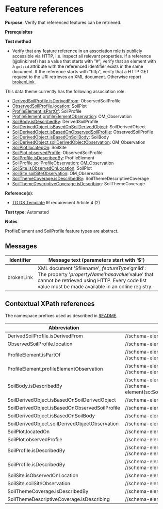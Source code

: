 # Feature references

**Purpose**: Verify that referenced features can be retrieved.

**Prerequisites**

**Test method**

* Verify that any feature reference in an association role is publicly accessible via HTTP, i.e. inspect all relevant properties. If a reference (@xlink:href) has a value that starts with "#", verify that an element with a `gml:id` attribute with the referenced identifier exists in the same document. If the reference starts with "http", verify that a HTTP GET request to the URI retrieves an XML document. Otherwise report [brokenLink](#brokenLink).

This data theme currently has the following association role:

* [DerivedSoilProfile.isDerivedFrom](#isDerivedFrom): ObservedSoilProfile
* [ObservedSoilProfile.location](#location): SoilPlot
* [ProfileElement.isPartOf](#isPartOf): SoilProfile
* [ProfileElement.profileElementObservation](#profileElementObservation): OM_Observation 
* [SoilBody.isDescribedBy](#isDescribedBySB): DerivedSoilProfile
* [SoilDerivedObject.isBasedOnSoilDerivedObject](#isBasedOnSoilDerivedObject): SoilDerivedObject
* [SoilDerivedObject.isBasedOnObservedSoilProfile](#isBasedOnObservedSoilProfile): ObservedSoilProfile
* [SoilDerivedObject.isBasedOnSoilBody](#isBasedOnSoilBody): SoilBody
* [SoilDerivedObject.soilDerivedObjectObservation](#soilDerivedObjectObservation): OM_Observation
* [SoilPlot.locatedOn](#locatedOn): SoilSite
* [SoilPlot.observedProfile](#observedProfile): ObservedSoilProfile
* [SoilProfile.isDescribedBy](#isDescribedBySP): ProfileElement
* [SoilProfile.soilProfileObservation](#soilProfileObservation): OM_Observation
* [SoilSite.isObservedOnLocation](#isObservedOnLocation): SoilPlot
* [SoilSite.soilSiteObservation](#soilSiteObservation): OM_Observation
* [SoilThemeCoverage.isDescribedBy](#isDescribedBySTC): SoilThemeDescriptiveCoverage
* [SoilThemeDescriptiveCoverage.isDescribing](#isDescribing): SoilThemeCoverage


**Reference(s)**: 

* [TG DS Template](./README.md#ref_TG_DS_tmpl) IR requirement Article 4 (2)

**Test type**: Automated

**Notes**

ProfileElement and SoilProfile feature types are abstract.

## Messages

Identifier  |  Message text (parameters start with '$')
---------------------------------------------------------- | -------------------------------------------------------------------------
brokenLink <a name="brokenLink"/>  |  XML document '$filename', $featureType '$gmlid': The property '$propertyName' has a value '$value' that cannot be retrieved using HTTP. Every code list value must be made available in an online registry. 

## Contextual XPath references

The namespace prefixes used as described in [README](./README.md#namespaces).

Abbreviation                         |  XPath expression    | Multiplicity    | Voidable
------------------------------------ | ---------------------|-----------------|------------
DerivedSoilProfile.isDerivedFrom <a name ="isDerivedFrom"></a> | //schema-element(so:DerivedSoilProfile)/so:isDerivedFrom/@xlink:href | 0..\* | Yes
ObservedSoilProfile.location <a name ="location"></a> | //schema-element(so:ObservedSoilProfile)/so:location/@xlink:href | 1 | No
ProfileElement.isPartOf <a name ="isPartOf"></a> | //schema-element(so:SoilHorizon)/so:isPartOf/@xlink:href <br> //schema-element(so:SoilLayer)/so:isPartOf/@xlink:href | 1 | No
ProfileElement.profileElementObservation <a name ="profileElementObservation"></a> | //schema-element(so:SoilHorizon)/so:profileElementObservation/@xlink:href <br> //schema-element(so:SoilLayer)/so:profileElementObservation/@xlink:href | 0..\* | Yes
SoilBody.isDescribedBy <a name ="isDescribedBySB"></a> | //schema-element(so:SoilBody)/so:isDescribedBy/@xlink:href <br> //schema-element(so:SoilBody)/so:isDescribedBy/so:DerivedProfilePresenceInSoilBody/so:isDescribedBy/@xlink:href | 1..\* | Yes
SoilDerivedObject.isBasedOnSoilDerivedObject <a name ="isBasedOnSoilDerivedObject"></a> | //schema-element(so:SoilDerivedObject)/so:isBasedOnSoilDerivedObject/@xlink:href | 0..\* | Yes
SoilDerivedObject.isBasedOnObservedSoilProfile <a name ="isBasedOnObservedSoilProfile"></a> | //schema-element(so:SoilDerivedObject)/so:isBasedOnObservedSoilProfile/@xlink:href | 0..\* | Yes
SoilDerivedObject.isBasedOnSoilBody <a name ="isBasedOnSoilBody"></a> | //schema-element(so:SoilDerivedObject)/so:isBasedOnSoilBody/@xlink:href | 0..\* | Yes
SoilDerivedObject.soilDerivedObjectObservation <a name ="soilDerivedObjectObservation"></a> | //schema-element(so:SoilDerivedObject)/so:soilDerivedObjectObservation/@xlink:href | 1..\* | Yes
SoilPlot.locatedOn <a name ="locatedOn"></a> | //schema-element(so:SoilPlot)/so:locatedOn/@xlink:href | 0..1 | Yes
SoilPlot.observedProfile <a name ="observedProfile"></a> | //schema-element(so:SoilPlot)/so:observedProfile/@xlink:href | 1 | Yes
SoilProfile.isDescribedBy <a name ="isDescribedBySP"></a> | //schema-element(so:ObservedSoilProfile)/so:isDescribedBy/@xlink:href <br> //schema-element(so:DerivedSoilProfile)/so:isDescribedBy/@xlink:href | 1..\* | Yes
SoilProfile.isDescribedBy <a name ="soilProfileObservation"></a> | //schema-element(so:ObservedSoilProfile)/so:soilProfileObservation/@xlink:href <br> //schema-element(so:DerivedSoilProfile)/so:soilProfileObservation/@xlink:href | 0..\* | Yes
SoilSite.isObservedOnLocation <a name ="isObservedOnLocation"></a> | //schema-element(so:SoilSite)/so:isObservedOnLocation/@xlink:href | 1..\* | Yes
SoilSite.soilSiteObservation <a name ="soilSiteObservation"></a> | //schema-element(so:SoilSite)/so:soilSiteObservation/@xlink:href | 0..\* | Yes
SoilThemeCoverage.isDescribedBy <a name ="isDescribedBySTC"></a> | //schema-element(so:SoilThemeCoverage)/so:isDescribedBy/@xlink:href | 0..\* | Yes
SoilThemeDescriptiveCoverage.isDescribing <a name ="isDescribing"></a> | //schema-element(so:SoilThemeDescriptiveCoverage)/so:isDescribing/@xlink:href | 1 | No
